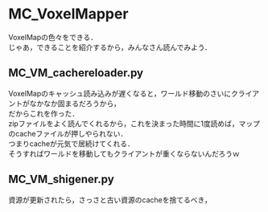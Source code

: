 # MC_VoxelMapper
VoxelMapの色々をできる．  
じゃあ，できることを紹介するから，みんなさん読んでみよう．

## MC_VM_cachereloader.py
VoxelMapのキャッシュ読み込みが遅くなると，ワールド移動のさいにクライアントがなかなか固まるだろうから，  
だからこれを作った．  
zipファイルをよく読んでくれるから，これを決まった時間に1度読めば，マップのcacheファイルが押しやられない．  
つまりcacheが元気で居続けてくれる．  
そうすればワールドを移動してもクライアントが重くならないんだろうｗ  

## MC_VM_shigener.py
資源が更新されたら，さっさと古い資源のcacheを捨てるべき，  
